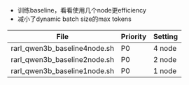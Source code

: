 - 训练baseline，看看使用几个node更efficiency
- 减小了dynamic batch size的max tokens

| File                         | Priority | Setting  |
|------------------------------|----------|----------|
| rarl_qwen3b_baseline4node.sh | P0       | 4 node   |
| rarl_qwen3b_baseline2node.sh | P0       | 2 node   |
| rarl_qwen3b_baseline1node.sh | P0       | 1 node   |